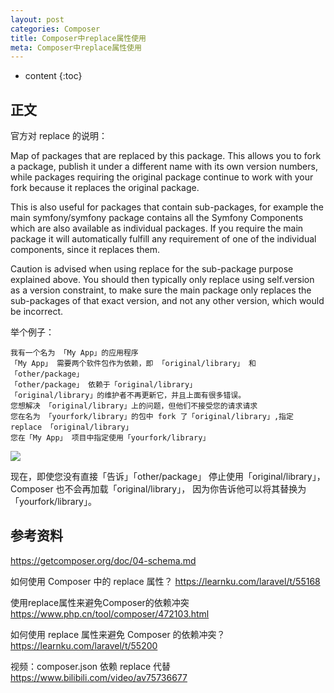 ```yaml
---
layout: post
categories: Composer
title: Composer中replace属性使用
meta: Composer中replace属性使用
---
```

* content
{:toc}

## 正文

官方对 replace 的说明：

Map of packages that are replaced by this package. This allows you to fork a package, 
publish it under a different name with its own version numbers, 
while packages requiring the original package continue to work with your fork because it replaces the original package.

This is also useful for packages that contain sub-packages, 
for example the main symfony/symfony package contains all the Symfony Components which are also available as individual packages. 
If you require the main package it will automatically fulfill any requirement of one of the individual components, since it replaces them.

Caution is advised when using replace for the sub-package purpose explained above. 
You should then typically only replace using self.version as a version constraint, 
to make sure the main package only replaces the sub-packages of that exact version, 
and not any other version, which would be incorrect.

举个例子：

    我有一个名为 「My App」的应用程序
    「My App」 需要两个软件包作为依赖，即 「original/library」 和 「other/package」
    「other/package」 依赖于「original/library」
    「original/library」的维护者不再更新它，并且上面有很多错误。
    您想解决 「original/library」上的问题，但他们不接受您的请求请求
    您在名为 「yourfork/library」的包中 fork 了「original/library」,指定 replace 「original/library」
    您在「My App」 项目中指定使用「yourfork/library」

![]({{site.baseurl}}/images/20220510/20220510093449.png)

现在，即使您没有直接「告诉」「other/package」 停止使用「original/library」，Composer 也不会再加载「original/library」，
因为你告诉他可以将其替换为「yourfork/library」。



## 参考资料

<https://getcomposer.org/doc/04-schema.md>

如何使用 Composer 中的 replace 属性？  <https://learnku.com/laravel/t/55168>

使用replace属性来避免Composer的依赖冲突 <https://www.php.cn/tool/composer/472103.html>

如何使用 replace 属性来避免 Composer 的依赖冲突？  <https://learnku.com/laravel/t/55200>

视频：composer.json 依赖 replace 代替 <https://www.bilibili.com/video/av75736677>



